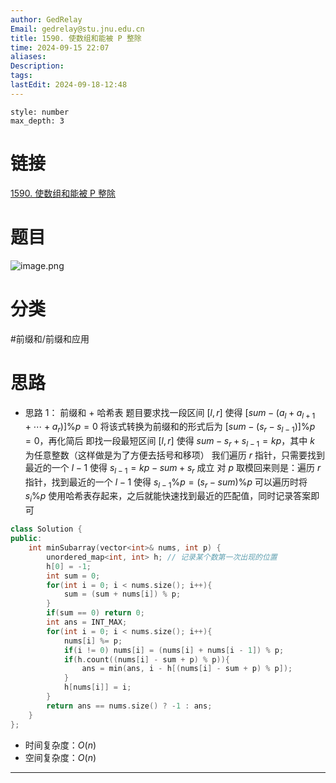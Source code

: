 ```yaml
---
author: GedRelay
Email: gedrelay@stu.jnu.edu.cn
title: 1590. 使数组和能被 P 整除
time: 2024-09-15 22:07
aliases: 
Description: 
tags: 
lastEdit: 2024-09-18-12:48
---
```


```toc
style: number
max_depth: 3
```

# 链接
[1590. 使数组和能被 P 整除](https://leetcode.cn/problems/make-sum-divisible-by-p/) 

# 题目
![image.png](https://ged-pic-bed.oss-cn-guangzhou.aliyuncs.com/img/202409152208471.png)


# 分类
#前缀和/前缀和应用 

# 思路
- 思路 1：
前缀和 + 哈希表
题目要求找一段区间 ${\left[ l,r \right]  }$ 使得 ${\left[ sum-\left( a_{l} + a_{l+1} +\cdots +a_{r} \right)  \right] \%p=0 }$ 
将该式转换为前缀和的形式后为 ${\left[ sum-\left( s_{r} -s_{l-1}  \right)  \right] \%p=0 }$，再化简后
即找一段最短区间 ${\left[ l,r \right]  }$ 使得 ${sum-s_{r} +s_{l-1} =kp }$，其中 ${k }$ 为任意整数（这样做是为了方便去括号和移项）
我们遍历 ${r }$ 指针，只需要找到最近的一个 ${l-1 }$ 使得 ${s_{l-1} =kp-sum +s_{r} }$ 成立
对 ${p }$ 取模回来则是：遍历 ${r }$ 指针，找到最近的一个 ${l-1 }$ 使得 ${s_{l-1} \%p=\left( s_{r} -sum \right) \%p }$ 
可以遍历时将 ${s_{i} \%p }$ 使用哈希表存起来，之后就能快速找到最近的匹配值，同时记录答案即可


```cpp
class Solution {
public:
    int minSubarray(vector<int>& nums, int p) {
        unordered_map<int, int> h; // 记录某个数第一次出现的位置
        h[0] = -1;
        int sum = 0;
        for(int i = 0; i < nums.size(); i++){
            sum = (sum + nums[i]) % p;
        }
        if(sum == 0) return 0;
        int ans = INT_MAX;
        for(int i = 0; i < nums.size(); i++){
            nums[i] %= p;
            if(i != 0) nums[i] = (nums[i] + nums[i - 1]) % p;
            if(h.count((nums[i] - sum + p) % p)){
                ans = min(ans, i - h[(nums[i] - sum + p) % p]);
            }
            h[nums[i]] = i;
        }
        return ans == nums.size() ? -1 : ans;
    }
};
```


- 时间复杂度：${O\left( n \right)  }$ 
- 空间复杂度：${O\left( n \right)  }$ 


---

